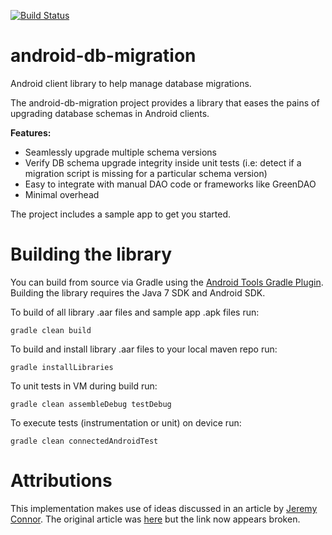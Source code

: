 [![Build Status](https://travis-ci.org/PalomaMobile/android-db-migration.svg)](https://travis-ci.org/PalomaMobile/android-db-migration)

# android-db-migration
Android client library to help manage database migrations.

The android-db-migration project provides a library that eases the pains of upgrading database schemas in Android clients.

__Features:__

* Seamlessly upgrade multiple schema versions
* Verify DB schema upgrade integrity inside unit tests (i.e: detect if a migration script is missing for a particular schema version) 
* Easy to integrate with manual DAO code or frameworks like GreenDAO
* Minimal overhead

The project includes a sample app to get you started.

# Building the library

You can build from source via Gradle using the [Android Tools Gradle Plugin](http://tools.android.com/tech-docs/new-build-system/user-guide#TOC-Dependencies-Android-Libraries-and-Multi-project-setup). 
Building the library requires the Java 7 SDK and Android SDK.

To build of all library .aar files and sample app .apk files run:

`gradle clean build`

To build and install library .aar files to your local maven repo run:

`gradle installLibraries`

To unit tests in VM during build run:

`gradle clean assembleDebug testDebug`

To execute tests (instrumentation or unit) on device run:

`gradle clean connectedAndroidTest`


# Attributions
This implementation makes use of ideas discussed in an article by [Jeremy Connor](https://plus.google.com/u/0/+JeremyConnor/posts). The original article was [here](http://www.androidanalyse.com/greendao-schema-migration/) but the link now appears broken.
